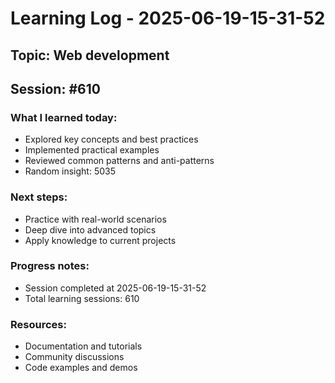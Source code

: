 # Learning Log - 2025-06-19-15-31-52

## Topic: Web development
## Session: #610

### What I learned today:
- Explored key concepts and best practices
- Implemented practical examples  
- Reviewed common patterns and anti-patterns
- Random insight: 5035

### Next steps:
- Practice with real-world scenarios
- Deep dive into advanced topics
- Apply knowledge to current projects

### Progress notes:
- Session completed at 2025-06-19-15-31-52
- Total learning sessions: 610

### Resources:
- Documentation and tutorials
- Community discussions
- Code examples and demos
